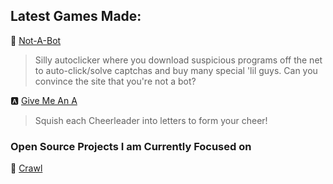 ## Latest Games Made: 
🤖  [Not-A-Bot](https://cureja.itch.io/not-a-bot)
> Silly autoclicker where you download suspicious programs off the net to auto-click/solve captchas and buy many special 'lil guys. Can you convince the site that you're not a bot?

🅰️  [Give Me An A](https://cureja.itch.io/give-me-an-a)
> Squish each Cheerleader into letters to form your cheer!

### Open Source Projects I am Currently Focused on
  👹  [Crawl](https://github.com/crawl/crawl)
<!--
**Cureja/Cureja** is a ✨ _special_ ✨ repository because its `README.md` (this file) appears on your GitHub profile.

Here are some ideas to get you started:

- 🔭 I’m currently working on ...
- 🌱 I’m currently learning ...
- 👯 I’m looking to collaborate on ...
- 🤔 I’m looking for help with ...
- 💬 Ask me about ...
- 📫 How to reach me: ...
- 😄 Pronouns: ...
- ⚡ Fun fact: ...
-->

